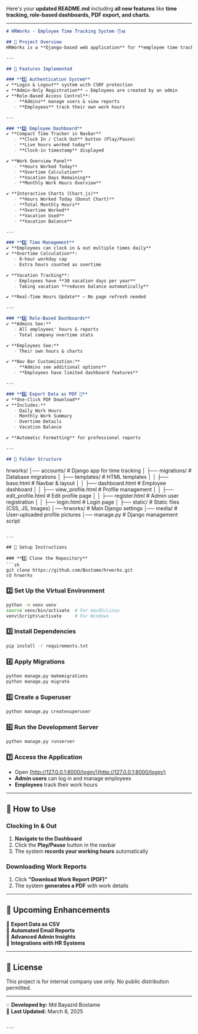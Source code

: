 Here's your **updated README.md** including **all new features** like **time tracking, role-based dashboards, PDF export, and charts.**

---

```md
# HRWorks - Employee Time Tracking System 🕒📊

## 🚀 Project Overview
HRWorks is a **Django-based web application** for **employee time tracking**, **vacation management**, and **work hour reporting**. Employees can **clock in & out**, **track overtime**, **view their statistics via interactive charts**, and **export work reports as PDFs**.

---

## 📌 Features Implemented

### **1️⃣ Authentication System**
✔️ **Login & Logout** system with CSRF protection  
✔️ **Admin-Only Registration** – Employees are created by an admin  
✔️ **Role-Based Access Control**:
   - **Admins** manage users & view reports
   - **Employees** track their own work hours

---

### **2️⃣ Employee Dashboard**
✔️ **Compact Time Tracker in Navbar**
   - **Clock In / Clock Out** button (Play/Pause)
   - **Live hours worked today**
   - **Clock-in timestamp** displayed  

✔️ **Work Overview Panel**
   - **Hours Worked Today**
   - **Overtime Calculation**
   - **Vacation Days Remaining**
   - **Monthly Work Hours Overview**

✔️ **Interactive Charts (Chart.js)**
   - **Hours Worked Today (Donut Chart)**
   - **Total Monthly Hours**
   - **Overtime Worked**
   - **Vacation Used**
   - **Vacation Balance**

---

### **3️⃣ Time Management**
✔️ **Employees can clock in & out multiple times daily**  
✔️ **Overtime Calculation**:
   - 8-hour workday cap
   - Extra hours counted as overtime  

✔️ **Vacation Tracking**:
   - Employees have **30 vacation days per year**
   - Taking vacation **reduces balance automatically**  

✔️ **Real-Time Hours Update** – No page refresh needed  

---

### **4️⃣ Role-Based Dashboards**
✔️ **Admins See:**  
   - All employees' hours & reports  
   - Total company overtime stats  

✔️ **Employees See:**  
   - Their own hours & charts  

✔️ **Nav Bar Customization:**  
   - **Admins see additional options**
   - **Employees have limited dashboard features**  

---

### **5️⃣ Export Data as PDF 📄**
✔️ **One-Click PDF Download**  
✔️ **Includes:**
   - Daily Work Hours  
   - Monthly Work Summary  
   - Overtime Details  
   - Vacation Balance  

✔️ **Automatic Formatting** for professional reports  

---

## 📂 Folder Structure
```
hrworks/
│── accounts/                # Django app for time tracking
│   ├── migrations/          # Database migrations
│   ├── templates/           # HTML templates
│   │   ├── base.html        # Navbar & layout
│   │   ├── dashboard.html   # Employee dashboard
│   │   ├── view_profile.html # Profile management
│   │   ├── edit_profile.html # Edit profile page
│   │   ├── register.html    # Admin user registration
│   │   ├── login.html       # Login page
│   ├── static/              # Static files (CSS, JS, Images)
│── hrworks/                 # Main Django settings
│── media/                   # User-uploaded profile pictures
│── manage.py                # Django management script
```

---

## 🔧 Setup Instructions

### **1️⃣ Clone the Repository**
```sh
git clone https://github.com/Bostame/hrworks.git
cd hrworks
```

### **2️⃣ Set Up the Virtual Environment**
```sh
python -m venv venv
source venv/bin/activate  # For macOS/Linux
venv\Scripts\activate     # For Windows
```

### **3️⃣ Install Dependencies**
```sh
pip install -r requirements.txt
```

### **4️⃣ Apply Migrations**
```sh
python manage.py makemigrations
python manage.py migrate
```

### **5️⃣ Create a Superuser**
```sh
python manage.py createsuperuser
```

### **6️⃣ Run the Development Server**
```sh
python manage.py runserver
```

### **7️⃣ Access the Application**
- Open [http://127.0.0.1:8000/login/](http://127.0.0.1:8000/login/)  
- **Admin users** can log in and manage employees  
- **Employees** track their work hours  

---

## 🎯 How to Use

### **Clocking In & Out**
1. **Navigate to the Dashboard**  
2. Click the **Play/Pause** button in the navbar  
3. The system **records your working hours** automatically  

### **Downloading Work Reports**
1. Click **"Download Work Report (PDF)"**  
2. The system **generates a PDF** with work details  

---

## 🚀 Upcoming Enhancements
🔹 **Export Data as CSV**  
🔹 **Automated Email Reports**  
🔹 **Advanced Admin Insights**  
🔹 **Integrations with HR Systems**  

---

## 📜 License
This project is for internal company use only. No public distribution permitted.

---

💡 **Developed by:** Md Bayazid Bostame  
📅 **Last Updated:** March 8, 2025  
```

---